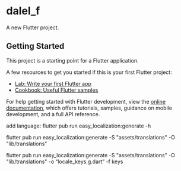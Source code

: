 # dalel_f

A new Flutter project.

## Getting Started

This project is a starting point for a Flutter application.

A few resources to get you started if this is your first Flutter project:

- [Lab: Write your first Flutter app](https://docs.flutter.dev/get-started/codelab)
- [Cookbook: Useful Flutter samples](https://docs.flutter.dev/cookbook)

For help getting started with Flutter development, view the
[online documentation](https://docs.flutter.dev/), which offers tutorials,
samples, guidance on mobile development, and a full API reference.

add language:
flutter pub run easy_localization:generate -h

flutter pub run easy_localization:generate -S "assets/translations" -O "lib/translations"

flutter pub run easy_localization:generate -S "assets/translations" -O "lib/translations" -o “locale_keys.g.dart” -f keys
